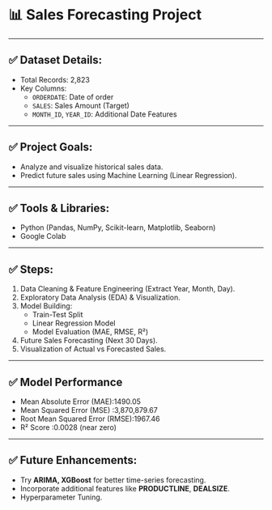 # 📊 Sales Forecasting Project
---

## ✅ Dataset Details:
- Total Records: 2,823
- Key Columns:
  - `ORDERDATE`: Date of order  
  - `SALES`: Sales Amount (Target)
  - `MONTH_ID`, `YEAR_ID`: Additional Date Features

---

## ✅ Project Goals:
- Analyze and visualize historical sales data.
- Predict future sales using Machine Learning (Linear Regression).

---

## ✅ Tools & Libraries:
- Python (Pandas, NumPy, Scikit-learn, Matplotlib, Seaborn)
- Google Colab

---

## ✅ Steps:
1. Data Cleaning & Feature Engineering (Extract Year, Month, Day).
2. Exploratory Data Analysis (EDA) & Visualization.
3. Model Building:
   - Train-Test Split  
   - Linear Regression Model  
   - Model Evaluation (MAE, RMSE, R²)
4. Future Sales Forecasting (Next 30 Days).
5. Visualization of Actual vs Forecasted Sales.

---

## ✅ Model Performance
- Mean Absolute Error (MAE):1490.05
- Mean Squared Error (MSE) :3,870,879.67 
- Root Mean Squared Error (RMSE):1967.46 
- R² Score :0.0028 (near zero)

---

## ✅ Future Enhancements:
- Try **ARIMA, XGBoost** for better time-series forecasting.
- Incorporate additional features like **PRODUCTLINE**, **DEALSIZE**.
- Hyperparameter Tuning.
